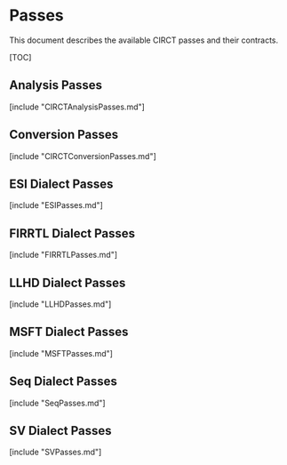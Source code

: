 # Passes

This document describes the available CIRCT passes and their contracts.

[TOC]

## Analysis Passes

[include "CIRCTAnalysisPasses.md"]

## Conversion Passes

[include "CIRCTConversionPasses.md"]

## ESI Dialect Passes

[include "ESIPasses.md"]

## FIRRTL Dialect Passes

[include "FIRRTLPasses.md"]

## LLHD Dialect Passes

[include "LLHDPasses.md"]

## MSFT Dialect Passes

[include "MSFTPasses.md"]

## Seq Dialect Passes

[include "SeqPasses.md"]

## SV Dialect Passes

[include "SVPasses.md"]

